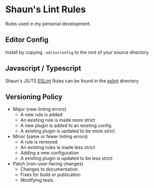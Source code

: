 # Shaun's Lint Rules

Rules used in my personal development.

## Editor Config

Install by copying `.editorconfig` to the root of your source directory

## Javascript / Typescript

Shaun's JS/TS [ESLint](https://eslint.org/) Rules can be found in the [eslint](./eslint) directory

## Versioning Policy

-   Major (new linting errors)
    -   A new rule is added
    -   An existing rule is made more strict
    -   A new plugin is added to an existing config
    -   A existing plugin is updated to be more strict
-   Minor (same or fewer linting errors)
    -   A rule is removed
    -   An existing rules is made less strict
    -   Adding a new configuration
    -   A existing plugin is updated to be less strict
-   Patch (non-user-facing changes)
    -   Changes to documentation
    -   Fixes for build or publication
    -   Modifying tests

